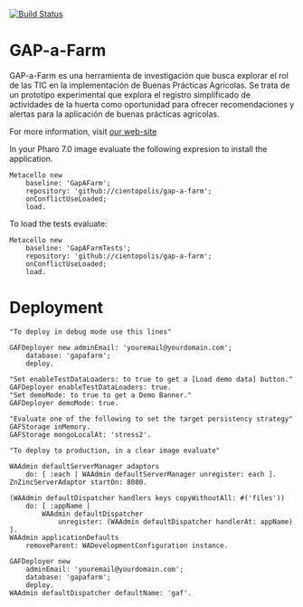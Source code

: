 [![Build Status](https://travis-ci.com/cientopolis/gap-a-farm.svg?branch=master)](https://travis-ci.com/cientopolis/gap-a-farm)

# GAP-a-Farm
GAP-a-Farm es una herramienta de investigación que busca explorar el rol de las TIC en la implementación de Buenas Prácticas Agrícolas. Se trata de un prototipo experimental que explora el registro simplificado de actividades de la huerta como oportunidad para ofrecer recomendaciones y alertas para la aplicación de buenas prácticas agrícolas. 

For more information, visit [our web-site](https://www.lifia.info.unlp.edu.ar/gap-a-farm/)

In your Pharo 7.0 image evaluate the following expresion to install the application.

```Smalltalk
Metacello new
	baseline: 'GapAFarm';
	repository: 'github://cientopolis/gap-a-farm';
	onConflictUseLoaded;
	load.
  ```
  
To load the tests evaluate:
  
```Smalltalk
Metacello new
	baseline: 'GapAFarmTests';
	repository: 'github://cientopolis/gap-a-farm';
	onConflictUseLoaded;
	load.
```

# Deployment

```Smalltalk
"To deploy in debug mode use this lines"

GAFDeployer new adminEmail: 'youremail@yourdomain.com'; 
	database: 'gapafarm';
	deploy.

"Set enableTestDataLoaders: to true to get a [Load demo data] button."
GAFDeployer enableTestDataLoaders: true.
"Set demoMode: to true to get a Demo Banner."
GAFDeployer demoMode: true.

"Evaluate one of the following to set the target persistency strategy"
GAFStorage inMemory.
GAFStorage mongoLocalAt: 'stress2'.

"To deploy to production, in a clear image evaluate"

WAAdmin defaultServerManager adaptors
	do: [ :each | WAAdmin defaultServerManager unregister: each ].
ZnZincServerAdaptor startOn: 8080.

(WAAdmin defaultDispatcher handlers keys copyWithoutAll: #('files'))
	do: [ :appName |
		WAAdmin defaultDispatcher
			unregister: (WAAdmin defaultDispatcher handlerAt: appName) ].
WAAdmin applicationDefaults
	removeParent: WADevelopmentConfiguration instance.

GAFDeployer new
	adminEmail: 'youremail@yourdomain.com';
	database: 'gapafarm';
	deploy.
WAAdmin defaultDispatcher defaultName: 'gaf'.
```

